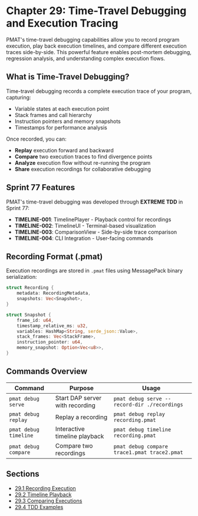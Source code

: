 # Chapter 29: Time-Travel Debugging and Execution Tracing

PMAT's time-travel debugging capabilities allow you to record program execution, play back execution timelines, and compare different execution traces side-by-side. This powerful feature enables post-mortem debugging, regression analysis, and understanding complex execution flows.

## What is Time-Travel Debugging?

Time-travel debugging records a complete execution trace of your program, capturing:
- Variable states at each execution point
- Stack frames and call hierarchy
- Instruction pointers and memory snapshots
- Timestamps for performance analysis

Once recorded, you can:
- **Replay** execution forward and backward
- **Compare** two execution traces to find divergence points
- **Analyze** execution flow without re-running the program
- **Share** execution recordings for collaborative debugging

## Sprint 77 Features

PMAT's time-travel debugging was developed through **EXTREME TDD** in Sprint 77:

- **TIMELINE-001**: TimelinePlayer - Playback control for recordings
- **TIMELINE-002**: TimelineUI - Terminal-based visualization
- **TIMELINE-003**: ComparisonView - Side-by-side trace comparison
- **TIMELINE-004**: CLI Integration - User-facing commands

## Recording Format (.pmat)

Execution recordings are stored in `.pmat` files using MessagePack binary serialization:

```rust
struct Recording {
    metadata: RecordingMetadata,
    snapshots: Vec<Snapshot>,
}

struct Snapshot {
    frame_id: u64,
    timestamp_relative_ms: u32,
    variables: HashMap<String, serde_json::Value>,
    stack_frames: Vec<StackFrame>,
    instruction_pointer: u64,
    memory_snapshot: Option<Vec<u8>>,
}
```

## Commands Overview

| Command | Purpose | Usage |
|---------|---------|-------|
| `pmat debug serve` | Start DAP server with recording | `pmat debug serve --record-dir ./recordings` |
| `pmat debug replay` | Replay a recording | `pmat debug replay recording.pmat` |
| `pmat debug timeline` | Interactive timeline playback | `pmat debug timeline recording.pmat` |
| `pmat debug compare` | Compare two recordings | `pmat debug compare trace1.pmat trace2.pmat` |

## Sections

- [29.1 Recording Execution](ch29-01-recording.md)
- [29.2 Timeline Playback](ch29-02-timeline.md)
- [29.3 Comparing Executions](ch29-03-comparison.md)
- [29.4 TDD Examples](ch29-04-tdd-examples.md)
